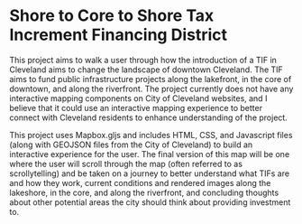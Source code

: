 # Shore to Core to Shore Tax Increment Financing District

This project aims to walk a user through how the introduction of a TIF in Cleveland aims to change the landscape of downtown Cleveland. The TIF aims to fund public infrastructure projects along the lakefront, in the core of downtown, and along the riverfront. The project currently does not have any interactive mapping components on City of Cleveland websites, and I believe that it could use an interactive mapping experience to better connect with Cleveland residents to enhance understanding of the project. 

This project uses Mapbox.gljs and includes HTML, CSS, and Javascript files (along with GEOJSON files from the City of Cleveland) to build an interactive experience for the user. The final version of this map will be one where the user will scroll through the map (often referred to as scrollytelling) and be taken on a journey to better understand what TIFs are and how they work, current conditions and rendered images along the lakeshore, in the core, and along the riverfront, and concluding thoughts about other potential areas the city should think about providing investment to.  
 
